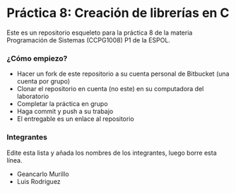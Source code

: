 # Práctica 8: Creación de librerías en C #

Este es un repositorio esqueleto para la práctica 8 de la materia Programación de Sistemas (CCPG1008) P1 de la ESPOL.

### ¿Cómo empiezo? ###

* Hacer un fork de este repositorio a su cuenta personal de Bitbucket (una cuenta por grupo)
* Clonar el repositorio en cuenta (no este) en su computadora del laboratorio
* Completar la práctica en grupo
* Haga commit y push a su trabajo
* El entregable es un enlace al repositorio

### Integrantes ###

Edite esta lista y añada los nombres de los integrantes, luego borre esta línea.

* Geancarlo Murillo
* Luis Rodriguez

